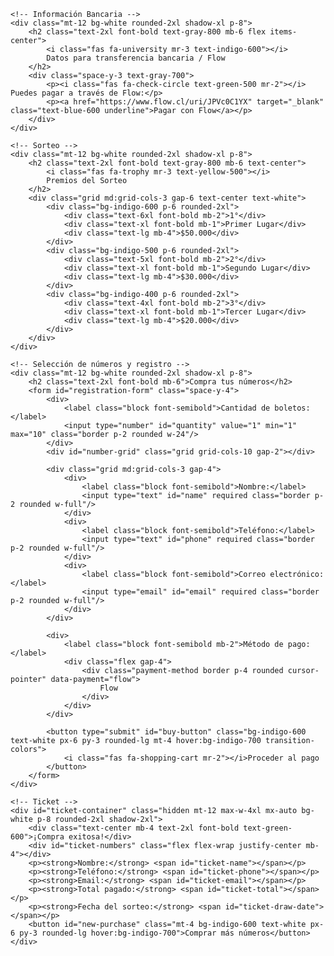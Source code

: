 <!DOCTYPE html>
<html lang="es">
<head>
<meta charset="UTF-8">
<meta name="viewport" content="width=device-width, initial-scale=1.0">
<title>Rifa de la Suerte</title>
<script src="https://kit.fontawesome.com/a076d05399.js" crossorigin="anonymous"></script>
<link href="https://cdn.jsdelivr.net/npm/tailwindcss@2.2.19/dist/tailwind.min.css" rel="stylesheet">
<style>
.number-item.selected{background-color:#4f46e5;color:white;border-color:#4338ca;}
.number-item.sold{background-color:#e5e7eb;color:#9ca3af;cursor:not-allowed;}
.ticket{display:inline-block;width:60px;height:90px;background:linear-gradient(to bottom,#6366f1,#8b5cf6);color:white;font-weight:bold;border-radius:8px;margin:2px;display:flex;align-items:center;justify-content:center;}
</style>
</head>
<body class="bg-gray-100">

<div class="container mx-auto p-6">

    <!-- Información Bancaria -->
    <div class="mt-12 bg-white rounded-2xl shadow-xl p-8">
        <h2 class="text-2xl font-bold text-gray-800 mb-6 flex items-center">
            <i class="fas fa-university mr-3 text-indigo-600"></i>
            Datos para transferencia bancaria / Flow
        </h2>
        <div class="space-y-3 text-gray-700">
            <p><i class="fas fa-check-circle text-green-500 mr-2"></i> Puedes pagar a través de Flow:</p>
            <p><a href="https://www.flow.cl/uri/JPVc0C1YX" target="_blank" class="text-blue-600 underline">Pagar con Flow</a></p>
        </div>
    </div>

    <!-- Sorteo -->
    <div class="mt-12 bg-white rounded-2xl shadow-xl p-8">
        <h2 class="text-2xl font-bold text-gray-800 mb-6 text-center">
            <i class="fas fa-trophy mr-3 text-yellow-500"></i>
            Premios del Sorteo
        </h2>
        <div class="grid md:grid-cols-3 gap-6 text-center text-white">
            <div class="bg-indigo-600 p-6 rounded-2xl">
                <div class="text-6xl font-bold mb-2">1°</div>
                <div class="text-xl font-bold mb-1">Primer Lugar</div>
                <div class="text-lg mb-4">$50.000</div>
            </div>
            <div class="bg-indigo-500 p-6 rounded-2xl">
                <div class="text-5xl font-bold mb-2">2°</div>
                <div class="text-xl font-bold mb-1">Segundo Lugar</div>
                <div class="text-lg mb-4">$30.000</div>
            </div>
            <div class="bg-indigo-400 p-6 rounded-2xl">
                <div class="text-4xl font-bold mb-2">3°</div>
                <div class="text-xl font-bold mb-1">Tercer Lugar</div>
                <div class="text-lg mb-4">$20.000</div>
            </div>
        </div>
    </div>

    <!-- Selección de números y registro -->
    <div class="mt-12 bg-white rounded-2xl shadow-xl p-8">
        <h2 class="text-2xl font-bold mb-6">Compra tus números</h2>
        <form id="registration-form" class="space-y-4">
            <div>
                <label class="block font-semibold">Cantidad de boletos:</label>
                <input type="number" id="quantity" value="1" min="1" max="10" class="border p-2 rounded w-24"/>
            </div>
            <div id="number-grid" class="grid grid-cols-10 gap-2"></div>

            <div class="grid md:grid-cols-3 gap-4">
                <div>
                    <label class="block font-semibold">Nombre:</label>
                    <input type="text" id="name" required class="border p-2 rounded w-full"/>
                </div>
                <div>
                    <label class="block font-semibold">Teléfono:</label>
                    <input type="text" id="phone" required class="border p-2 rounded w-full"/>
                </div>
                <div>
                    <label class="block font-semibold">Correo electrónico:</label>
                    <input type="email" id="email" required class="border p-2 rounded w-full"/>
                </div>
            </div>

            <div>
                <label class="block font-semibold mb-2">Método de pago:</label>
                <div class="flex gap-4">
                    <div class="payment-method border p-4 rounded cursor-pointer" data-payment="flow">
                        Flow
                    </div>
                </div>
            </div>

            <button type="submit" id="buy-button" class="bg-indigo-600 text-white px-6 py-3 rounded-lg mt-4 hover:bg-indigo-700 transition-colors">
                <i class="fas fa-shopping-cart mr-2"></i>Proceder al pago
            </button>
        </form>
    </div>

    <!-- Ticket -->
    <div id="ticket-container" class="hidden mt-12 max-w-4xl mx-auto bg-white p-8 rounded-2xl shadow-2xl">
        <div class="text-center mb-4 text-2xl font-bold text-green-600">¡Compra exitosa!</div>
        <div id="ticket-numbers" class="flex flex-wrap justify-center mb-4"></div>
        <p><strong>Nombre:</strong> <span id="ticket-name"></span></p>
        <p><strong>Teléfono:</strong> <span id="ticket-phone"></span></p>
        <p><strong>Email:</strong> <span id="ticket-email"></span></p>
        <p><strong>Total pagado:</strong> <span id="ticket-total"></span></p>
        <p><strong>Fecha del sorteo:</strong> <span id="ticket-draw-date"></span></p>
        <button id="new-purchase" class="mt-4 bg-indigo-600 text-white px-6 py-3 rounded-lg hover:bg-indigo-700">Comprar más números</button>
    </div>

</div>

<script>
const totalNumbers=100;
let soldNumbers=[];
let selectedNumbers=[];
let selectedPaymentMethod=null;
let purchases=[];
const pricePerTicket=2000;

function generateNumberGrid(){
    const grid=document.getElementById('number-grid');
    grid.innerHTML='';
    for(let i=1;i<=totalNumbers;i++){
        const div=document.createElement('div');
        div.textContent=i.toString().padStart(2,'0');
        div.className='number-item border p-2 text-center cursor-pointer';
        div.dataset.number=i;
        if(soldNumbers.includes(i)){
            div.classList.add('sold');
        }else{
            div.addEventListener('click',toggleNumberSelection);
        }
        grid.appendChild(div);
    }
}
function toggleNumberSelection(e){
    const number=parseInt(e.target.dataset.number);
    const quantity=parseInt(document.getElementById('quantity').value);
    if(selectedNumbers.includes(number)){
        selectedNumbers=selectedNumbers.filter(n=>n!==number);
        e.target.classList.remove('selected');
    }else{
        if(selectedNumbers.length<quantity){
            selectedNumbers.push(number);
            e.target.classList.add('selected');
        }else{
            alert('Ya seleccionaste la cantidad de números que compraste.');
        }
    }
}
document.querySelectorAll('.payment-method').forEach(m=>{
    m.addEventListener('click',function(){
        document.querySelectorAll('.payment-method').forEach(x=>x.classList.remove('selected'));
        this.classList.add('selected');
        selectedPaymentMethod=this.dataset.payment;
    });
});

document.getElementById('registration-form').addEventListener('submit',function(e){
    e.preventDefault();
    const quantity=parseInt(document.getElementById('quantity').value);
    if(selectedNumbers.length!==quantity){alert('Selecciona exactamente '+quantity+' números');return;}
    if(!selectedPaymentMethod){alert('Selecciona método de pago');return;}
    const name=document.getElementById('name').value;
    const phone=document.getElementById('phone').value;
    const email=document.getElementById('email').value;
    let total=(quantity===3)?5000:quantity*pricePerTicket;
    // Simular pago Flow
    window.open('https://www.flow.cl/uri/JPVc0C1YX','_blank');

    selectedNumbers.forEach(n=>{if(!soldNumbers.includes(n)) soldNumbers.push(n);});
    const now=new Date();
    const purchase={name,phone,email,numbers:selectedNumbers.join(', '),total,date:now.toLocaleDateString('es-ES')+' '+now.toLocaleTimeString('es-ES',{hour:'2-digit',minute:'2-digit'})};
    purchases.push(purchase);
    updateTicket(name,phone,email,total);
    selectedNumbers=[];
    selectedPaymentMethod=null;
    generateNumberGrid();
});

function updateTicket(name,phone,email,total){
    document.getElementById('ticket-name').textContent=name;
    document.getElementById('ticket-phone').textContent=phone;
    document.getElementById('ticket-email').textContent=email;
    document.getElementById('ticket-total').textContent='$'+total;

    const now=new Date();
    const drawDate=new Date(now);
    drawDate.setDate(drawDate.getDate()+7);
    drawDate.setHours(20,0,0,0);
    document.getElementById('ticket-draw-date').textContent=drawDate.toLocaleDateString('es-ES',{weekday:'long',year:'numeric',month:'long',day:'numeric',hour:'2-digit',minute:'2-digit'});

    const container=document.getElementById('ticket-numbers');
    container.innerHTML='';
    purchases[purchases.length-1].numbers.split(',').forEach(n=>{
        const div=document.createElement('div');
        div.textContent=n;
        div.className='ticket';
        container.appendChild(div);
    });

    document.getElementById('ticket-container').classList.remove('hidden');
}

document.getElementById('new-purchase').addEventListener('click',function(){
    document.getElementById('ticket-container').classList.add('hidden');
});
document.addEventListener('DOMContentLoaded',function(){generateNumberGrid();});
</script>
</body>
</html>

